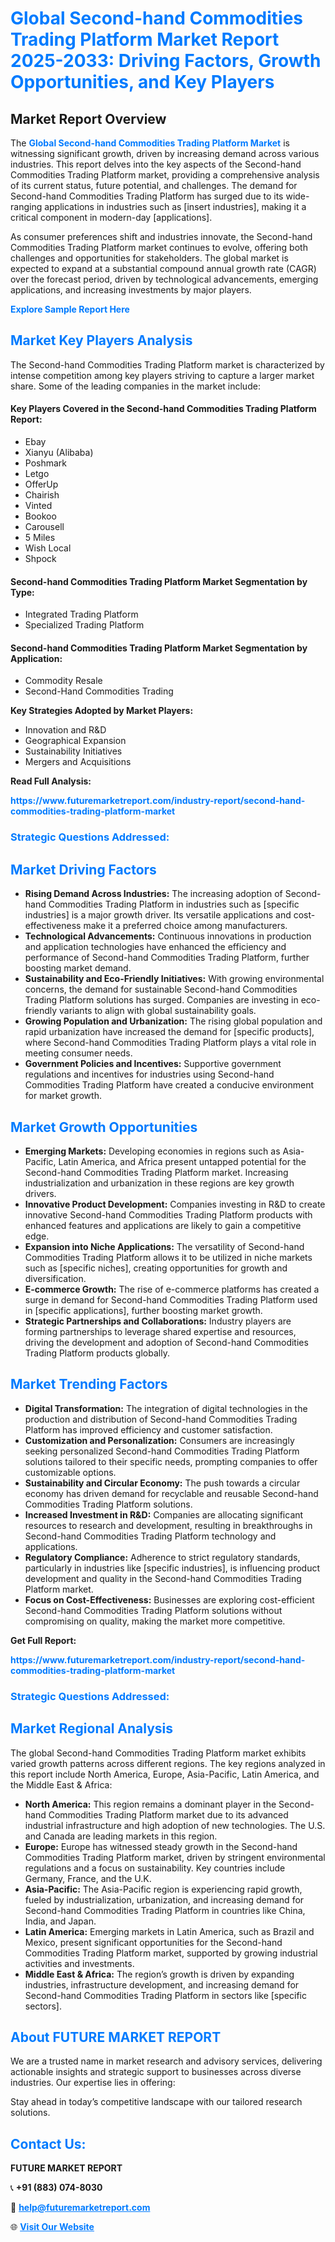 <h1 style="color: #007BFF;">Global Second-hand Commodities Trading Platform Market Report 2025-2033: Driving Factors, Growth Opportunities, and Key Players</h1>

<section id="overview">
<h2>Market Report Overview</h2>
<p>The <a href="https://www.futuremarketreport.com/industry-report/second-hand-commodities-trading-platform-market" style="color: #007BFF; text-decoration: none;"><strong>Global Second-hand Commodities Trading Platform Market</strong></a> is witnessing significant growth, driven by increasing demand across various industries. This report delves into the key aspects of the Second-hand Commodities Trading Platform market, providing a comprehensive analysis of its current status, future potential, and challenges. The demand for Second-hand Commodities Trading Platform has surged due to its wide-ranging applications in industries such as [insert industries], making it a critical component in modern-day [applications].</p>
<p>As consumer preferences shift and industries innovate, the Second-hand Commodities Trading Platform market continues to evolve, offering both challenges and opportunities for stakeholders. The global market is expected to expand at a substantial compound annual growth rate (CAGR) over the forecast period, driven by technological advancements, emerging applications, and increasing investments by major players.</p>
</section>

<section id="overview">
<p><a href="https://www.futuremarketreport.com/request-sample/reportId=53360" style="color: #007BFF; text-decoration: none;"><strong>Explore Sample Report Here</strong></a></p>
</section>

<section id="key-players">
<h2 style="color: #007BFF;">Market Key Players Analysis</h2>
<p>The Second-hand Commodities Trading Platform market is characterized by intense competition among key players striving to capture a larger market share. Some of the leading companies in the market include:</p>
<h4>Key Players Covered in the Second-hand Commodities Trading Platform Report:</h4>
<ul><li>Ebay</li><li>Xianyu (Alibaba)</li><li>Poshmark</li><li>Letgo</li><li>OfferUp</li><li>Chairish</li><li>Vinted</li><li>Bookoo</li><li>Carousell</li><li>5 Miles</li><li>Wish Local</li><li>Shpock</li></ul>
<h4>Second-hand Commodities Trading Platform Market Segmentation by Type:</h4>
<ul><li>Integrated Trading Platform</li><li>Specialized Trading Platform</li></ul>

<h4>Second-hand Commodities Trading Platform Market Segmentation by Application:</h4>
<ul><li>Commodity Resale</li><li>Second-Hand Commodities Trading</li></ul>
<p><strong>Key Strategies Adopted by Market Players:</strong></p>
<ul>
<li>Innovation and R&D</li>
<li>Geographical Expansion</li>
<li>Sustainability Initiatives</li>
<li>Mergers and Acquisitions</li>
</ul>
</section>

<section>
<p><strong>Read Full Analysis: </strong></p><a href="https://www.futuremarketreport.com/industry-report/second-hand-commodities-trading-platform-market" style="color: #007BFF; text-decoration: none;"><strong>https://www.futuremarketreport.com/industry-report/second-hand-commodities-trading-platform-market</strong></a>
<h3 style="color: #007BFF;">Strategic Questions Addressed:</h3>
</section>

<section id="driving-factors">
<h2 style="color: #007BFF;">Market Driving Factors</h2>
<ul>
<li><strong>Rising Demand Across Industries:</strong> The increasing adoption of Second-hand Commodities Trading Platform in industries such as [specific industries] is a major growth driver. Its versatile applications and cost-effectiveness make it a preferred choice among manufacturers.</li>
<li><strong>Technological Advancements:</strong> Continuous innovations in production and application technologies have enhanced the efficiency and performance of Second-hand Commodities Trading Platform, further boosting market demand.</li>
<li><strong>Sustainability and Eco-Friendly Initiatives:</strong> With growing environmental concerns, the demand for sustainable Second-hand Commodities Trading Platform solutions has surged. Companies are investing in eco-friendly variants to align with global sustainability goals.</li>
<li><strong>Growing Population and Urbanization:</strong> The rising global population and rapid urbanization have increased the demand for [specific products], where Second-hand Commodities Trading Platform plays a vital role in meeting consumer needs.</li>
<li><strong>Government Policies and Incentives:</strong> Supportive government regulations and incentives for industries using Second-hand Commodities Trading Platform have created a conducive environment for market growth.</li>
</ul>
</section>

<section id="growth-opportunities">
<h2 style="color: #007BFF;">Market Growth Opportunities</h2>
<ul>
<li><strong>Emerging Markets:</strong> Developing economies in regions such as Asia-Pacific, Latin America, and Africa present untapped potential for the Second-hand Commodities Trading Platform market. Increasing industrialization and urbanization in these regions are key growth drivers.</li>
<li><strong>Innovative Product Development:</strong> Companies investing in R&D to create innovative Second-hand Commodities Trading Platform products with enhanced features and applications are likely to gain a competitive edge.</li>
<li><strong>Expansion into Niche Applications:</strong> The versatility of Second-hand Commodities Trading Platform allows it to be utilized in niche markets such as [specific niches], creating opportunities for growth and diversification.</li>
<li><strong>E-commerce Growth:</strong> The rise of e-commerce platforms has created a surge in demand for Second-hand Commodities Trading Platform used in [specific applications], further boosting market growth.</li>
<li><strong>Strategic Partnerships and Collaborations:</strong> Industry players are forming partnerships to leverage shared expertise and resources, driving the development and adoption of Second-hand Commodities Trading Platform products globally.</li>
</ul>
</section>

<section id="trending-factors">
<h2 style="color: #007BFF;">Market Trending Factors</h2>
<ul>
<li><strong>Digital Transformation:</strong> The integration of digital technologies in the production and distribution of Second-hand Commodities Trading Platform has improved efficiency and customer satisfaction.</li>
<li><strong>Customization and Personalization:</strong> Consumers are increasingly seeking personalized Second-hand Commodities Trading Platform solutions tailored to their specific needs, prompting companies to offer customizable options.</li>
<li><strong>Sustainability and Circular Economy:</strong> The push towards a circular economy has driven demand for recyclable and reusable Second-hand Commodities Trading Platform solutions.</li>
<li><strong>Increased Investment in R&D:</strong> Companies are allocating significant resources to research and development, resulting in breakthroughs in Second-hand Commodities Trading Platform technology and applications.</li>
<li><strong>Regulatory Compliance:</strong> Adherence to strict regulatory standards, particularly in industries like [specific industries], is influencing product development and quality in the Second-hand Commodities Trading Platform market.</li>
<li><strong>Focus on Cost-Effectiveness:</strong> Businesses are exploring cost-efficient Second-hand Commodities Trading Platform solutions without compromising on quality, making the market more competitive.</li>
</ul>
</section>

<section>
<p><strong>Get Full Report: </strong></p><a href="https://www.futuremarketreport.com/industry-report/second-hand-commodities-trading-platform-market" style="color: #007BFF; text-decoration: none;"><strong>https://www.futuremarketreport.com/industry-report/second-hand-commodities-trading-platform-market</strong></a>
<h3 style="color: #007BFF;">Strategic Questions Addressed:</h3>
</section>


<section id="regional-analysis">
<h2 style="color: #007BFF;">Market Regional Analysis</h2>
<p>The global Second-hand Commodities Trading Platform market exhibits varied growth patterns across different regions. The key regions analyzed in this report include North America, Europe, Asia-Pacific, Latin America, and the Middle East & Africa:</p>
<ul>
<li><strong>North America:</strong> This region remains a dominant player in the Second-hand Commodities Trading Platform market due to its advanced industrial infrastructure and high adoption of new technologies. The U.S. and Canada are leading markets in this region.</li>
<li><strong>Europe:</strong> Europe has witnessed steady growth in the Second-hand Commodities Trading Platform market, driven by stringent environmental regulations and a focus on sustainability. Key countries include Germany, France, and the U.K.</li>
<li><strong>Asia-Pacific:</strong> The Asia-Pacific region is experiencing rapid growth, fueled by industrialization, urbanization, and increasing demand for Second-hand Commodities Trading Platform in countries like China, India, and Japan.</li>
<li><strong>Latin America:</strong> Emerging markets in Latin America, such as Brazil and Mexico, present significant opportunities for the Second-hand Commodities Trading Platform market, supported by growing industrial activities and investments.</li>
<li><strong>Middle East & Africa:</strong> The region’s growth is driven by expanding industries, infrastructure development, and increasing demand for Second-hand Commodities Trading Platform in sectors like [specific sectors].</li>
</ul>
</section>

<footer>
<h2 style="color: #007BFF;">About FUTURE MARKET REPORT</h2>
<p>We are a trusted name in market research and advisory services, delivering actionable insights and strategic support to businesses across diverse industries. Our expertise lies in offering:</p>

<p>Stay ahead in today’s competitive landscape with our tailored research solutions.</p>

<h2 style="color: #007BFF;">Contact Us:</h2>
<p><strong>FUTURE MARKET REPORT</strong></p>
<p>📞 <strong>+91 (883) 074-8030</strong></p>
<p>📧 <strong><a href="mailto:help@futuremarketreport.com" style="color: #007BFF;">help@futuremarketreport.com</a></strong></p>
<p>🌐 <strong><a href="https://www.futuremarketreport.com/" style="color: #007BFF;">Visit Our Website</a></strong></p>
</footer>